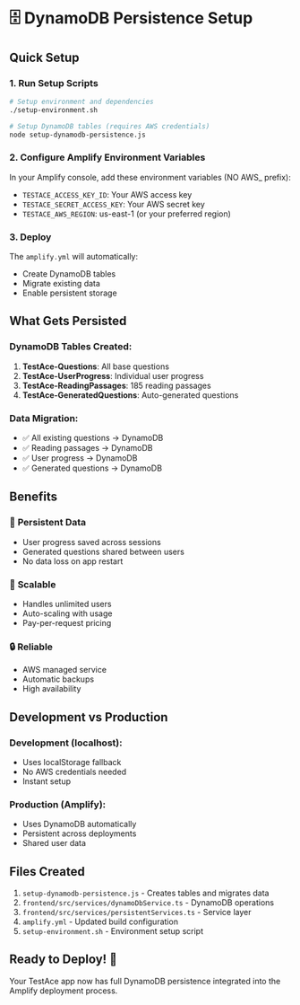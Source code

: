 # 🗄️ DynamoDB Persistence Setup

## Quick Setup

### 1. Run Setup Scripts
```bash
# Setup environment and dependencies
./setup-environment.sh

# Setup DynamoDB tables (requires AWS credentials)
node setup-dynamodb-persistence.js
```

### 2. Configure Amplify Environment Variables
In your Amplify console, add these environment variables (NO AWS_ prefix):
- `TESTACE_ACCESS_KEY_ID`: Your AWS access key
- `TESTACE_SECRET_ACCESS_KEY`: Your AWS secret key  
- `TESTACE_AWS_REGION`: us-east-1 (or your preferred region)

### 3. Deploy
The `amplify.yml` will automatically:
- Create DynamoDB tables
- Migrate existing data
- Enable persistent storage

## What Gets Persisted

### DynamoDB Tables Created:
1. **TestAce-Questions**: All base questions
2. **TestAce-UserProgress**: Individual user progress
3. **TestAce-ReadingPassages**: 185 reading passages
4. **TestAce-GeneratedQuestions**: Auto-generated questions

### Data Migration:
- ✅ All existing questions → DynamoDB
- ✅ Reading passages → DynamoDB  
- ✅ User progress → DynamoDB
- ✅ Generated questions → DynamoDB

## Benefits

### 🎯 **Persistent Data**
- User progress saved across sessions
- Generated questions shared between users
- No data loss on app restart

### 🚀 **Scalable**
- Handles unlimited users
- Auto-scaling with usage
- Pay-per-request pricing

### 🔒 **Reliable**
- AWS managed service
- Automatic backups
- High availability

## Development vs Production

### Development (localhost):
- Uses localStorage fallback
- No AWS credentials needed
- Instant setup

### Production (Amplify):
- Uses DynamoDB automatically
- Persistent across deployments
- Shared user data

## Files Created

1. `setup-dynamodb-persistence.js` - Creates tables and migrates data
2. `frontend/src/services/dynamoDbService.ts` - DynamoDB operations
3. `frontend/src/services/persistentServices.ts` - Service layer
4. `amplify.yml` - Updated build configuration
5. `setup-environment.sh` - Environment setup script

## Ready to Deploy! 🚀

Your TestAce app now has full DynamoDB persistence integrated into the Amplify deployment process.
